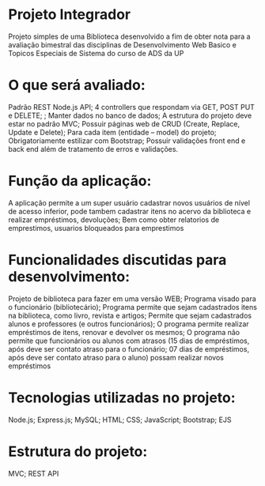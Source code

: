 # Projeto Integrador
Projeto simples de uma Biblioteca desenvolvido a fim de obter nota para a avaliação bimestral das disciplinas de Desenvolvimento Web Basico e Topicos Especiais de Sistema do curso de ADS da UP

# O que será avaliado: 
Padrão REST Node.js API; 
4 controllers que respondam via GET, POST PUT e DELETE; ;
Manter dados no banco de dados; 
A estrutura do projeto deve estar no padrão MVC; 
Possuir páginas web de CRUD (Create, Replace, Update e Delete); Para cada item (entidade – model) do projeto;  
Obrigatoriamente estilizar com Bootstrap; 
Possuir validações front end e back end além de tratamento de erros e validações.

# Função da aplicação:

A aplicação permite a um super usuário cadastrar novos usuários de nível de acesso inferior, pode tambem cadastrar itens no acervo da biblioteca e realizar empréstimos, devoluções; Bem como obter relatorios de emprestimos, usuarios bloqueados para emprestimos

# Funcionalidades discutidas para desenvolvimento:

Projeto de biblioteca para fazer em uma versão WEB; 
Programa visado para o funcionário (bibliotecário); 
Programa permite que sejam cadastrados itens na biblioteca, como livro, revista e artigos; 
Permite que sejam cadastrados alunos e professores (e outros funcionários); 
O programa permite realizar empréstimos de itens, renovar e devolver os mesmos; 
O programa não permite que funcionários ou alunos com atrasos (15 dias de empréstimos, após deve ser contato atraso para o funcionário; 07 dias de empréstimos, após deve ser contato atraso para o aluno) possam realizar novos empréstimos

# Tecnologias utilizadas no projeto:
Node.js; Express.js; MySQL; HTML; CSS; JavaScript; Bootstrap; EJS

# Estrutura do projeto:
MVC; REST API


